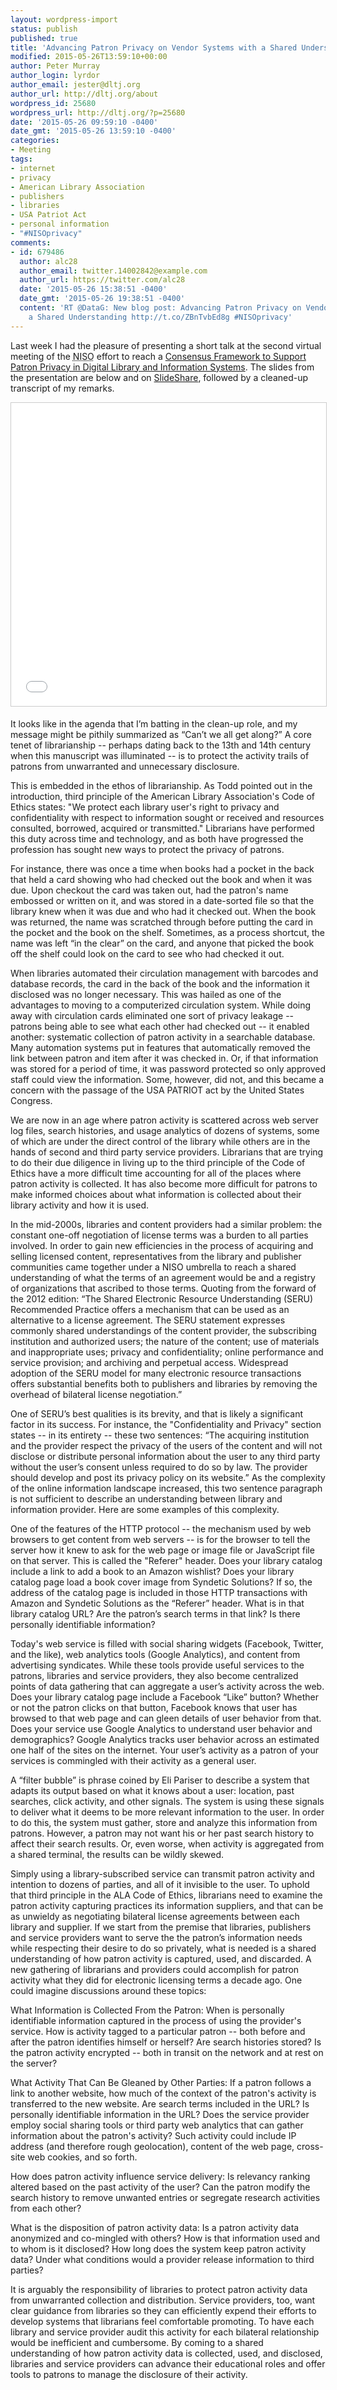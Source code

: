 ```yaml
---
layout: wordpress-import
status: publish
published: true
title: 'Advancing Patron Privacy on Vendor Systems with a Shared Understanding'
modified: 2015-05-26T13:59:10+00:00
author: Peter Murray
author_login: lyrdor
author_email: jester@dltj.org
author_url: http://dltj.org/about
wordpress_id: 25680
wordpress_url: http://dltj.org/?p=25680
date: '2015-05-26 09:59:10 -0400'
date_gmt: '2015-05-26 13:59:10 -0400'
categories:
- Meeting
tags:
- internet
- privacy
- American Library Association
- publishers
- libraries
- USA Patriot Act
- personal information
- "#NISOprivacy"
comments:
- id: 679486
  author: alc28
  author_email: twitter.14002842@example.com
  author_url: https://twitter.com/alc28
  date: '2015-05-26 15:38:51 -0400'
  date_gmt: '2015-05-26 19:38:51 -0400'
  content: 'RT @DataG: New blog post: Advancing Patron Privacy on Vendor Systems with
    a Shared Understanding http://t.co/ZBnTvbEd8g #NISOprivacy'
---
```

<p>Last week I had the pleasure of presenting a short talk at the second virtual meeting of the <acronym title="National Information Standards Organization">NISO</acronym> effort to reach a  <a href="http://www.niso.org/topics/tl/patron_privacy/#vm2" title="Patron Privacy in Digital Library and Information Systems - National Information Standards Organization">Consensus Framework to Support Patron Privacy in Digital Library and Information Systems</a>.  The slides from the presentation are below and on <a href="//www.slideshare.net/DataGazetteer/niso-advancing-patron-privacy-on-vendor-systems-with-a-shared-understanding" title="Advancing Patron Privacy on Vendor Systems with a Shared Understanding" target="_blank">SlideShare</a>, followed by a cleaned-up transcript of my remarks.<br />
<!--more--></p>
<p><iframe src="//www.slideshare.net/slideshow/embed_code/key/kyefEMkDcLMqB2" width="595" height="485" frameborder="0" marginwidth="0" marginheight="0" scrolling="no" style="border:1px solid #CCC; border-width:1px; margin-bottom:5px; max-width: 100%;" allowfullscreen> </iframe></p>
<p>It looks like in the agenda that I&rsquo;m batting in the clean-up role, and my message might be pithily summarized as &ldquo;Can&rsquo;t we all get along?&rdquo;  A core tenet of librarianship -- perhaps dating back to the 13th and 14th century when this manuscript was illuminated -- is to protect the activity trails of patrons from unwarranted and unnecessary disclosure.</p>
<p>This is embedded in the ethos of librarianship.  As Todd pointed out in the introduction, third principle of the American Library Association's Code of Ethics states: "We protect each library user's right to privacy and confidentiality with respect to information sought or received and resources consulted, borrowed, acquired or transmitted."  Librarians have performed this duty across time and technology, and as both have progressed the profession has sought new ways to protect the privacy of patrons.</p>
<p>For instance, there was once a time when books had a pocket in the back that held a card showing who had checked out the book and when it was due.  Upon checkout the card was taken out, had the patron's name embossed or written on it, and was stored in a date-sorted file so that the library knew when it was due and who had it checked out.  When the book was returned, the name was scratched through before putting the card in the pocket and the book on the shelf.  Sometimes, as a process shortcut, the name was left &ldquo;in the clear&rdquo; on the card, and anyone that picked the book off the shelf could look on the card to see who had checked it out.</p>
<p>When libraries automated their circulation management with barcodes and database records, the card in the back of the book and the information it disclosed was no longer necessary.  This was hailed as one of the advantages to moving to a computerized circulation system. While doing away with circulation cards eliminated one sort of privacy leakage -- patrons being able to see what each other had checked out -- it enabled another: systematic collection of patron activity in a searchable database.  Many automation systems put in features that automatically removed the link between patron and item after it was checked in.  Or, if that information was stored for a period of time, it was password protected so only approved staff could view the information.  Some, however, did not, and this became a concern with the passage of the USA PATRIOT act by the United States Congress.</p>
<p>We are now in an age where patron activity is scattered across web server log files, search histories, and usage analytics of dozens of systems, some of which are under the direct control of the library while others are in the hands of second and third party service providers.  Librarians that are trying to do their due diligence in living up to the third principle of the Code of Ethics have a more difficult time accounting for all of the places where patron activity is collected.  It has also become more difficult for patrons to make informed choices about what information is collected about their library activity and how it is used.</p>
<p>In the mid-2000s, libraries and content providers had a similar problem: the constant one-off negotiation of license terms was a burden to all parties involved.  In order to gain new efficiencies in the process of acquiring and selling licensed content, representatives from the library and publisher communities came together under a NISO umbrella to reach a shared understanding of what the terms of an agreement would be and a registry of organizations that ascribed to those terms.  Quoting from the forward of the 2012 edition: &ldquo;The Shared Electronic Resource Understanding (SERU) Recommended Practice offers a mechanism that can be used as an alternative to a license agreement. The SERU statement expresses commonly shared understandings of the content provider, the subscribing institution and authorized users; the nature of the content; use of materials and inappropriate uses; privacy and confidentiality; online performance and service provision; and archiving and perpetual access. Widespread adoption of the SERU model for many electronic resource transactions offers substantial benefits both to publishers and libraries by removing the overhead of bilateral license negotiation.&rdquo;</p>
<p>One of SERU&rsquo;s best qualities is its brevity, and that is likely a significant factor in its success.  For instance, the "Confidentiality and Privacy" section states -- in its entirety -- these two sentences:  &ldquo;The acquiring institution and the provider respect the privacy of the users of the content and will not disclose or distribute personal information about the user to any third party without the user&rsquo;s consent unless required to do so by law. The provider should develop and post its privacy policy on its website.&rdquo;  As the complexity of the online information landscape increased, this two sentence paragraph is not sufficient to describe an understanding between library and information provider.  Here are some examples of this complexity.</p>
<p>One of the features of the HTTP protocol -- the mechanism used by web browsers to get content from web servers -- is for the browser to tell the server how it knew to ask for the web page or image file or JavaScript file on that server.  This is called the "Referer" header.  Does your library catalog include a link to add a book to an Amazon wishlist?  Does your library catalog page load a book cover image from Syndetic Solutions?  If so, the address of the catalog page is included in those HTTP transactions with Amazon and Syndetic Solutions as the &ldquo;Referer&rdquo; header.  What is in that library catalog URL?  Are the patron&rsquo;s search terms in that link?  Is there personally identifiable information?</p>
<p>Today's web service is filled with social sharing widgets (Facebook, Twitter, and the like), web analytics tools (Google Analytics), and content from advertising syndicates.  While these tools provide useful services to the patrons, libraries and service providers, they also become centralized points of data gathering that can aggregate a user&rsquo;s activity across the web.  Does your library catalog page include a Facebook &ldquo;Like&rdquo; button?  Whether or not the patron clicks on that button, Facebook knows that user has browsed to that web page and can gleen details of user behavior from that.  Does your service use Google Analytics to understand user behavior and demographics?  Google Analytics tracks user behavior across an estimated one half of the sites on the internet.  Your user&rsquo;s activity as a patron of your services is commingled with their activity as a general user.</p>
<p>A &ldquo;filter bubble&rdquo; is phrase coined by Eli Pariser to describe a system that adapts its output based on what it knows about a user:  location, past searches, click activity, and other signals.  The system is using these signals to deliver what it deems to be more relevant information to the user.  In order to do this, the system must gather, store and analyze this information from patrons.  However, a patron may not want his or her past search history to affect their search results.  Or, even worse, when activity is aggregated from a shared terminal, the results can be wildly skewed.</p>
<p>Simply using a library-subscribed service can transmit patron activity and intention to dozens of parties, and all of it invisible to the user.  To uphold that third principle in the ALA Code of Ethics, librarians need to examine the patron activity capturing practices its information suppliers, and that can be as unwieldy as negotiating bilateral license agreements between each library and supplier. If we start from the premise that libraries, publishers and service providers want to serve the the patron&rsquo;s information needs while respecting their desire to do so privately, what is needed is a shared understanding of how patron activity is captured, used, and discarded.  A new gathering of librarians and providers could accomplish for patron activity what they did for electronic licensing terms a decade ago.  One could imagine discussions around these topics:</p>
<p>What Information is Collected From the Patron: When is personally identifiable information captured in the process of using the provider's service.  How is activity tagged to a particular patron -- both before and after the patron identifies himself or herself?  Are search histories stored?  Is the patron activity encrypted -- both in transit on the network and at rest on the server?</p>
<p>What Activity That Can Be Gleaned by Other Parties: If a patron follows a link to another website, how much of the context of the patron's activity is transferred to the new website.  Are search terms included in the URL?  Is personally identifiable information in the URL?  Does the service provider employ social sharing tools or third party web analytics that can gather information about the patron's activity?  Such activity could include IP address (and therefore rough geolocation), content of the web page, cross-site web cookies, and so forth.</p>
<p>How does patron activity influence service delivery:  Is relevancy ranking altered based on the past activity of the user?  Can the patron modify the search history to remove unwanted entries or segregate research activities from each other?</p>
<p>What is the disposition of patron activity data: Is a patron activity data anonymized and co-mingled with others?  How is that information used and to whom is it disclosed?  How long does the system keep patron activity data?  Under what conditions would a provider release information to third parties?</p>
<p>It is arguably the responsibility of libraries to protect patron activity data from unwarranted collection and distribution.  Service providers, too, want clear guidance from libraries so they can efficiently expend their efforts to develop systems that librarians feel comfortable promoting.  To have each library and service provider audit this activity for each bilateral relationship would be inefficient and cumbersome.  By coming to a shared understanding of how patron activity data is collected, used, and disclosed, libraries and service providers can advance their educational roles and offer tools to patrons to manage the disclosure of their activity.</p>
